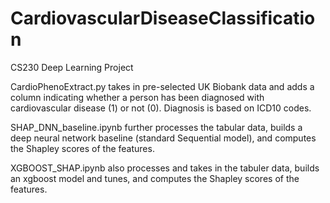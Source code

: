 # CardiovascularDiseaseClassification
CS230 Deep Learning Project

CardioPhenoExtract.py takes in pre-selected UK Biobank data and adds a column indicating whether a person has been diagnosed with cardiovascular disease (1) or not (0). Diagnosis is based on ICD10 codes.

SHAP_DNN_baseline.ipynb further processes the tabular data, builds a deep neural network baseline (standard Sequential model), and computes the Shapley scores of the features.

XGBOOST_SHAP.ipynb also processes and takes in the tabuler data, builds an xgboost model and tunes, and computes the Shapley scores of the features.
